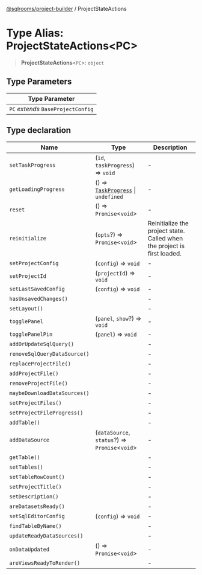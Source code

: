 [@sqlrooms/project-builder](../index.md) / ProjectStateActions

# Type Alias: ProjectStateActions\<PC\>

> **ProjectStateActions**\<`PC`\>: `object`

## Type Parameters

| Type Parameter |
| ------ |
| `PC` *extends* `BaseProjectConfig` |

## Type declaration

| Name | Type | Description |
| ------ | ------ | ------ |
| <a id="settaskprogress"></a> `setTaskProgress` | (`id`, `taskProgress`) => `void` | - |
| <a id="getloadingprogress"></a> `getLoadingProgress` | () => [`TaskProgress`](TaskProgress.md) \| `undefined` | - |
| <a id="reset"></a> `reset` | () => `Promise`\<`void`\> | - |
| <a id="reinitialize"></a> `reinitialize` | (`opts`?) => `Promise`\<`void`\> | Reinitialize the project state. Called when the project is first loaded. |
| <a id="setprojectconfig"></a> `setProjectConfig` | (`config`) => `void` | - |
| <a id="setprojectid"></a> `setProjectId` | (`projectId`) => `void` | - |
| <a id="setlastsavedconfig"></a> `setLastSavedConfig` | (`config`) => `void` | - |
| <a id="hasunsavedchanges"></a> `hasUnsavedChanges()` |  | - |
| <a id="setlayout"></a> `setLayout()` |  | - |
| <a id="togglepanel"></a> `togglePanel` | (`panel`, `show`?) => `void` | - |
| <a id="togglepanelpin"></a> `togglePanelPin` | (`panel`) => `void` | - |
| <a id="addorupdatesqlquery"></a> `addOrUpdateSqlQuery()` |  | - |
| <a id="removesqlquerydatasource"></a> `removeSqlQueryDataSource()` |  | - |
| <a id="replaceprojectfile"></a> `replaceProjectFile()` |  | - |
| <a id="addprojectfile"></a> `addProjectFile()` |  | - |
| <a id="removeprojectfile"></a> `removeProjectFile()` |  | - |
| <a id="maybedownloaddatasources"></a> `maybeDownloadDataSources()` |  | - |
| <a id="setprojectfiles"></a> `setProjectFiles()` |  | - |
| <a id="setprojectfileprogress"></a> `setProjectFileProgress()` |  | - |
| <a id="addtable"></a> `addTable()` |  | - |
| <a id="adddatasource"></a> `addDataSource` | (`dataSource`, `status`?) => `Promise`\<`void`\> | - |
| <a id="gettable"></a> `getTable()` |  | - |
| <a id="settables"></a> `setTables()` |  | - |
| <a id="settablerowcount"></a> `setTableRowCount()` |  | - |
| <a id="setprojecttitle"></a> `setProjectTitle()` |  | - |
| <a id="setdescription"></a> `setDescription()` |  | - |
| <a id="aredatasetsready"></a> `areDatasetsReady()` |  | - |
| <a id="setsqleditorconfig"></a> `setSqlEditorConfig` | (`config`) => `void` | - |
| <a id="findtablebyname"></a> `findTableByName()` |  | - |
| <a id="updatereadydatasources"></a> `updateReadyDataSources()` |  | - |
| <a id="ondataupdated"></a> `onDataUpdated` | () => `Promise`\<`void`\> | - |
| <a id="areviewsreadytorender"></a> `areViewsReadyToRender()` |  | - |
